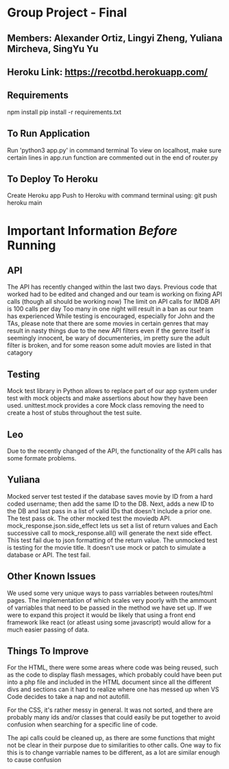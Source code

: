 # Group Project - Final

## Members: Alexander Ortiz, Lingyi Zheng, Yuliana Mircheva, SingYu Yu

## Heroku Link: https://recotbd.herokuapp.com/

## Requirements

npm install
pip install -r requirements.txt

## To Run Application

Run 'python3 app.py' in command terminal
To view on localhost, make sure certain lines in app.run function are commented out in the end of router.py

## To Deploy To Heroku

Create Heroku app
Push to Heroku with command terminal using: git push heroku main

# Important Information _Before_ Running

## API

The API has recently changed within the last two days.
Previous code that worked had to be edited and changed and our team is working on fixing API calls (though all should be working now)
The limit on API calls for IMDB API is 100 calls per day
Too many in one night will result in a ban as our team has experienced
While testing is encouraged, especially for John and the TAs, please note that there are some movies in certain genres that may result in nasty things due to the new API filters even if the genre itself is seemingly innocent, be wary of documenteries, im pretty sure the adult filter is broken, and for some reason some adult movies are listed in that catagory

## Testing


Mock test library in Python allows to replace part of our app system under test with mock objects and make assertions about how they have been used. unittest.mock provides a core Mock class removing the need to create a host of stubs throughout the test suite.

## Leo

Due to the recently changed of the API, the functionality of the API calls has some formate problems.

## Yuliana

Mocked server test tested if the database saves movie by ID from a hard coded username; then add the same ID to the DB. Next, adds a new ID to the DB and last pass in a list of valid IDs that doesn't include a prior one. The test pass ok.
The other mocked test the moviedb API. mock_response.json.side_effect lets us set a list of return values and Each successive call to mock_response.all() will generate the next side effect. This test fail due to json formatting of the return value. The unmocked test is testing for the movie title. It doesn't use mock or patch to simulate a database or API. The test fail.

## Other Known Issues

We used some very unique ways to pass varriables between routes/html pages. The implementation of which scales very poorly with the ammount of varriables that need to be passed in the method we have set up. If we were to expand this project it would be likely that using a front end framework like react (or atleast using some javascript) would allow for a much easier passing of data.

## Things To Improve

For the HTML, there were some areas where code was being reused, such as the code to display flash messages, which probably could have been put into a php file and included in the HTML document since all the different divs and sections can it hard to realize where one has messed up when VS Code decides to take a nap and not autofill.

For the CSS, it's rather messy in general. It was not sorted, and there are probably many ids and/or classes that could easily be put together to avoid confusion when searching for a specific line of code.

The api calls could be cleaned up, as there are some functions that might not be clear in their purpose due to similarities to other calls. One way to fix this is to change varriable names to be different, as a lot are similar enough to cause confusion
